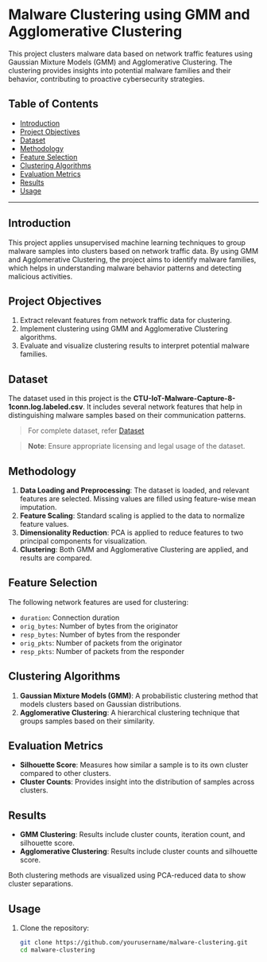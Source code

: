 # Malware Clustering using GMM and Agglomerative Clustering

This project clusters malware data based on network traffic features using Gaussian Mixture Models (GMM) and Agglomerative Clustering. The clustering provides insights into potential malware families and their behavior, contributing to proactive cybersecurity strategies.

## Table of Contents
- [Introduction](#introduction)
- [Project Objectives](#project-objectives)
- [Dataset](#dataset)
- [Methodology](#methodology)
- [Feature Selection](#feature-selection)
- [Clustering Algorithms](#clustering-algorithms)
- [Evaluation Metrics](#evaluation-metrics)
- [Results](#results)
- [Usage](#usage)
---

## Introduction
This project applies unsupervised machine learning techniques to group malware samples into clusters based on network traffic data. By using GMM and Agglomerative Clustering, the project aims to identify malware families, which helps in understanding malware behavior patterns and detecting malicious activities.

## Project Objectives
1. Extract relevant features from network traffic data for clustering.
2. Implement clustering using GMM and Agglomerative Clustering algorithms.
3. Evaluate and visualize clustering results to interpret potential malware families.

## Dataset
The dataset used in this project is the **CTU-IoT-Malware-Capture-8-1conn.log.labeled.csv**. It includes several network features that help in distinguishing malware samples based on their communication patterns. 
> For complete dataset, refer [Dataset](https://www.stratosphereips.org/datasets-iot23)

> **Note**: Ensure appropriate licensing and legal usage of the dataset.

## Methodology
1. **Data Loading and Preprocessing**: The dataset is loaded, and relevant features are selected. Missing values are filled using feature-wise mean imputation.
2. **Feature Scaling**: Standard scaling is applied to the data to normalize feature values.
3. **Dimensionality Reduction**: PCA is applied to reduce features to two principal components for visualization.
4. **Clustering**: Both GMM and Agglomerative Clustering are applied, and results are compared.

## Feature Selection
The following network features are used for clustering:
- `duration`: Connection duration
- `orig_bytes`: Number of bytes from the originator
- `resp_bytes`: Number of bytes from the responder
- `orig_pkts`: Number of packets from the originator
- `resp_pkts`: Number of packets from the responder

## Clustering Algorithms
1. **Gaussian Mixture Models (GMM)**: A probabilistic clustering method that models clusters based on Gaussian distributions.
2. **Agglomerative Clustering**: A hierarchical clustering technique that groups samples based on their similarity.

## Evaluation Metrics
- **Silhouette Score**: Measures how similar a sample is to its own cluster compared to other clusters.
- **Cluster Counts**: Provides insight into the distribution of samples across clusters.

## Results
- **GMM Clustering**: Results include cluster counts, iteration count, and silhouette score.
- **Agglomerative Clustering**: Results include cluster counts and silhouette score.

Both clustering methods are visualized using PCA-reduced data to show cluster separations.

## Usage
1. Clone the repository:
   ```bash
   git clone https://github.com/yourusername/malware-clustering.git
   cd malware-clustering
